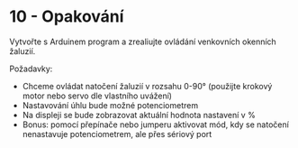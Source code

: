 # 10 - Opakování

Vytvořte s Arduinem program a zrealiujte ovládání venkovních okenních žaluzií.

Požadavky:
- Chceme ovládat natočení žaluzií v rozsahu 0-90° (použijte krokový motor nebo servo dle vlastního uvážení)
- Nastavování úhlu bude možné potenciometrem
- Na displeji se bude zobrazovat aktuální hodnota nastavení v %
- Bonus: pomocí přepínače nebo jumperu aktivovat mód, kdy se natočení nenastavuje potenciometrem, ale přes sériový port
